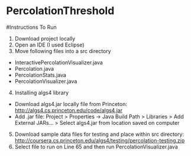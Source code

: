 # PercolationThreshold

#Instructions To Run
1. Download project locally
2. Open an IDE (I used Eclipse)
3. Move following files into a src directory
  * InteractivePercolationVisualizer.java
  * Percolation.java
  * PercolationStats.java
  * PercolationVisualizer.java
4. Installing algs4 library 
  * Download algs4.jar locally file from Princeton: http://algs4.cs.princeton.edu/code/algs4.jar
  * Add .jar file: Project > Properties -> Java Build Path > Libraries > Add External JARs… > Select algs4.jar from location saved on computer
5. Download sample data files for testing and place within src directory: http://coursera.cs.princeton.edu/algs4/testing/percolation-testing.zip
6. Select file to run on Line 65 and then run PercolationVisualizer.java
